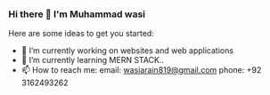 ### Hi there 👋 I'm Muhammad wasi

Here are some ideas to get you started:

- 🔭 I’m currently working on websites and web applications
- 🌱 I’m currently learning MERN STACK..
- 📫 How to reach me: 
email: wasiarain819@gmail.com
phone: +92 3162493262


